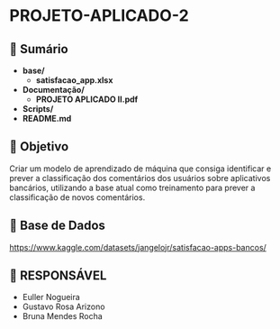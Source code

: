 # PROJETO-APLICADO-2

## 📄 Sumário

- **base/**
  - **satisfacao_app.xlsx**
- **Documentação/**
  - **PROJETO APLICADO II.pdf**
- **Scripts/**
- **README.md**

## 🚀 Objetivo
Criar um modelo de aprendizado de máquina que consiga identificar e prever a classificação dos comentários dos usuários sobre aplicativos bancários, utilizando a base atual como treinamento para prever a classificação de novos comentários.

## 🎲 Base de Dados
https://www.kaggle.com/datasets/jangelojr/satisfacao-apps-bancos/

## 🙇 RESPONSÁVEL
- Euller Nogueira
- Gustavo Rosa Arizono
- Bruna Mendes Rocha

